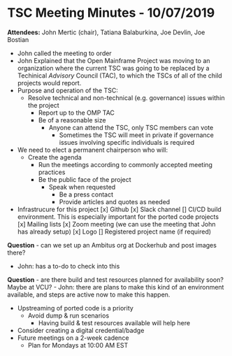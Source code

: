 # TSC Meeting Minutes - 10/07/2019
**Attendees:** John Mertic (chair), Tatiana Balaburkina, Joe Devlin, Joe Bostian

- John called the meeting to order
- John Explained that the Open Mainframe Project was moving to an organization where
  the current TSC was going to be replaced by a Techinical _Advisory_ Council (TAC),
	to which the TSCs of all of the child projects would report.
- Purpose and operation of the TSC:
   - Resolve technical and non-technical (e.g. governance) issues within the project
	 - Report up to the OMP TAC
	 - Be of a reasonable size
	    - Anyone can attend the TSC, only TSC members can vote
			- Sometimes the TSC will meet in private if governance issues involving
			  specific individuals is required
- We need to elect a permanent chairperson who will:
   - Create the agenda
	 - Run the meetings according to commonly accepted meeting practices
	 - Be the public face of the project
	    - Speak when requested
			- Be a press contact
			- Provide articles and quotes as needed
- Infrastrucure for this project
   [x] Github
	 [x] Slack channel
	 [] CI/CD build environment.  This is especially important for the ported code
	    projects
	 [x] Mailing lists
	 [x] Zoom meeting (we can use the meeting that John has already setup)
	 [x] Logo
	 [] Registered project name (if required)

**Question** - can we set up an Ambitus org at Dockerhub and post images there?
   - John: has a to-do to check into this

**Question** - are there build and test resources planned for availability soon?
  Maybe at VCU?
	 - John: there are plans to make this kind of an environment available, and
	   steps are active now to make this happen.

- Upstreaming of ported code is a priority
   - Avoid dump & run scenarios
	 - Having build & test resources available will help here
- Consider creating a digital credential/badge
- Future meetings on a 2-week cadence
   - Plan for Mondays at 10:00 AM EST
